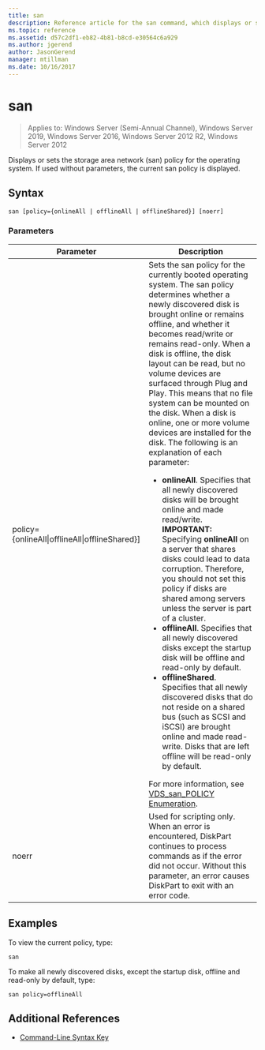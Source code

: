 ```yaml
---
title: san
description: Reference article for the san command, which displays or sets the storage area network (san) policy for the operating system.
ms.topic: reference
ms.assetid: d57c2df1-eb82-4b81-b8cd-e30564c6a929
ms.author: jgerend
author: JasonGerend
manager: mtillman
ms.date: 10/16/2017
---
```


# san

> Applies to: Windows Server (Semi-Annual Channel), Windows Server 2019, Windows Server 2016, Windows Server 2012 R2, Windows Server 2012

Displays or sets the storage area network (san) policy for the operating system. If used without parameters, the current san policy is displayed.

## Syntax

```
san [policy={onlineAll | offlineAll | offlineShared}] [noerr]
```

### Parameters

| Parameter | Description |
|--|--|
| policy={onlineAll\|offlineAll\|offlineShared}] | Sets the san policy for the currently booted operating system. The san policy determines whether a newly discovered disk is brought online or remains offline, and whether it becomes read/write or remains read-only. When a disk is offline, the disk layout can be read, but no volume devices are surfaced through Plug and Play. This means that no file system can be mounted on the disk. When a disk is online, one or more volume devices are installed for the disk. The following is an explanation of each parameter:<ul><li>**onlineAll**. Specifies that all newly discovered disks will be brought online and made read/write. **IMPORTANT:** Specifying **onlineAll** on a server that shares disks could lead to data corruption. Therefore, you should not set this policy if disks are shared among servers unless the server is part of a cluster.</li><li>**offlineAll**. Specifies that all newly discovered disks except the startup disk will be offline and read-only by default.</li><li>**offlineShared**. Specifies that all newly discovered disks that do not reside on a shared bus (such as SCSI and iSCSI) are brought online and made read-write. Disks that are left offline will be read-only by default.</li></ul>For more information, see [VDS_san_POLICY Enumeration](/windows/win32/api/vds/ne-vds-vds_san_policy). |
| noerr | Used for scripting only. When an error is encountered, DiskPart continues to process commands as if the error did not occur. Without this parameter, an error causes DiskPart to exit with an error code. |

## Examples

To view the current policy, type:

```
san
```

To make all newly discovered disks, except the startup disk, offline and read-only by default, type:

```
san policy=offlineAll
```

## Additional References

- [Command-Line Syntax Key](command-line-syntax-key.md)